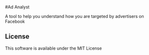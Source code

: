 #Ad Analyst

A tool to help you understand how you are targeted by advertisers on Facebook


## License

This software is available under the MIT License
